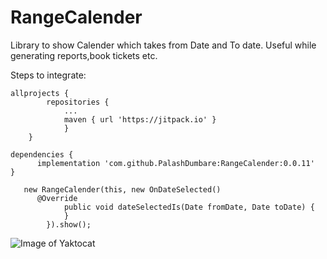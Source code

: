 # RangeCalender

Library to show Calender which takes from Date and To date. Useful while generating reports,book tickets etc.

Steps to integrate:

```
allprojects {
		repositories {
			...
			maven { url 'https://jitpack.io' }
	        }
	}
```	
	 
  ```
  dependencies {
        implementation 'com.github.PalashDumbare:RangeCalender:0.0.11'
  }
```
```
   new RangeCalender(this, new OnDateSelected()  
  	  @Override
            public void dateSelectedIs(Date fromDate, Date toDate) {
            }
        }).show();
  ```

![Image of Yaktocat](https://github.com/PalashDumbare/RangeCalender/blob/master/device-2019-07-18-164401.png)
